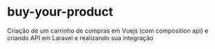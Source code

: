 # buy-your-product
Criação de um carrinho de compras em Vuejs (com composition api) e criando API em Laravel e realizando sua integração
